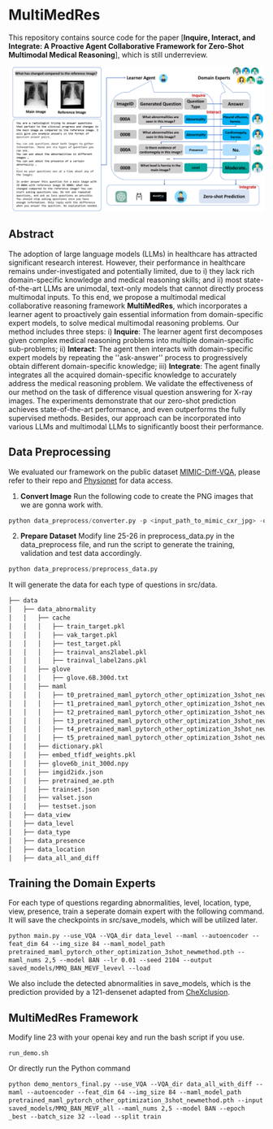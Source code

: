 # MultiMedRes  
  
This repository contains source code for the paper [**Inquire, Interact, and Integrate: A Proactive Agent Collaborative Framework for Zero-Shot Multimodal Medical Reasoning**], which is still underreview.  

![MMR](./figures/figure_MMR.png)
  
## Abstract  
  
The adoption of large language models (LLMs) in healthcare has attracted significant research interest. However, their performance in healthcare remains under-investigated and potentially limited, due to i) they lack rich domain-specific knowledge and medical reasoning skills; and ii) most state-of-the-art LLMs are unimodal, text-only models that cannot directly process multimodal inputs. To this end, we propose a multimodal medical collaborative reasoning framework **MultiMedRes**, which incorporates a learner agent to proactively gain essential information from domain-specific expert models, to solve medical multimodal reasoning problems. Our method includes three steps: i) **Inquire**: The learner agent first decomposes given complex medical reasoning problems into multiple domain-specific sub-problems; ii) **Interact**: The agent then interacts with domain-specific expert models by repeating the ''ask-answer'' process to progressively obtain different domain-specific knowledge; iii) **Integrate**: The agent finally integrates all the acquired domain-specific knowledge to accurately address the medical reasoning problem. We validate the effectiveness of our method on the task of difference visual question answering for X-ray images. The experiments demonstrate that our zero-shot prediction achieves state-of-the-art performance, and even outperforms the fully supervised methods. Besides, our approach can be incorporated into various LLMs and multimodal LLMs to significantly boost their performance.  
  
  
## Data Preprocessing  
  
We evaluated our framework on the public dataset [MIMIC-Diff-VQA]([https://github.com/Holipori/MIMIC-Diff-VQA/tree/main](https://urldefense.com/v3/__https://github.com/Holipori/MIMIC-Diff-VQA/tree/main__;!!KGKeukY!wBzpFDiYI3E7sS9NabKzFnZN2ieXog9dvy-OdJzeh4RGmEpxwypVSGt5BHlFQGsp835dmy3rClnkAmq42VUZ$)), please refer to their repo and [Physionet]([https://physionet.org/content/medical-diff-vqa/1.0.0/](https://urldefense.com/v3/__https://physionet.org/content/medical-diff-vqa/1.0.0/__;!!KGKeukY!wBzpFDiYI3E7sS9NabKzFnZN2ieXog9dvy-OdJzeh4RGmEpxwypVSGt5BHlFQGsp835dmy3rClnkAhXHSNZC$)) for data access.  

1. **Convert Image** Run the following code to create the PNG images that we are gonna work with.
```python
python data_preprocess/converter.py -p <input_path_to_mimic_cxr_jpg> -o <output_path_to_mimic_cxr_png>
```

2. **Prepare Dataset** Modify line 25-26 in preprocess_data.py in the data_preprocess file, and run the script to generate the training, validation and test data accordingly.
```python
python data_preprocess/preprocess_data.py
```
It will generate the data for each type of questions in src/data.
```bash
├── data
│   ├── data_abnormality
│   │   ├── cache
│   │   │   ├── train_target.pkl
│   │   │   ├── vak_target.pkl
│   │   │   ├── test_target.pkl
│   │   │   ├── trainval_ans2label.pkl
│   │   │   ├── trainval_label2ans.pkl
│   │   ├── glove
│   │   │   ├── glove.6B.300d.txt
│   │   ├── maml
│   │   │   ├── t0_pretrained_maml_pytorch_other_optimization_3shot_newmethod.pth
│   │   │   ├── t1_pretrained_maml_pytorch_other_optimization_3shot_newmethod.pth
│   │   │   ├── t2_pretrained_maml_pytorch_other_optimization_3shot_newmethod.pth
│   │   │   ├── t3_pretrained_maml_pytorch_other_optimization_3shot_newmethod.pth
│   │   │   ├── t4_pretrained_maml_pytorch_other_optimization_3shot_newmethod.pth
│   │   │   ├── t5_pretrained_maml_pytorch_other_optimization_3shot_newmethod.pth
│   │   ├── dictionary.pkl
│   │   ├── embed_tfidf_weights.pkl
│   │   ├── glove6b_init_300d.npy
│   │   ├── imgid2idx.json
│   │   ├── pretrained_ae.pth
│   │   ├── trainset.json
│   │   ├── valset.json
│   │   ├── testset.json
│   ├── data_view
│   ├── data_level
│   ├── data_type
│   ├── data_presence
│   ├── data_location
│   ├── data_all_and_diff
```
  
## Training the Domain Experts  
For each type of questions regarding abnormalities, level, location, type, view, presence, train a seperate domain expert with the following command. It will save the checkpoints in src/save_models, which will be utilized later.
 
```
python main.py --use_VQA --VQA_dir data_level --maml --autoencoder --feat_dim 64 --img_size 84 --maml_model_path pretrained_maml_pytorch_other_optimization_3shot_newmethod.pth --maml_nums 2,5 --model BAN --lr 0.01 --seed 2104 --output saved_models/MMQ_BAN_MEVF_levevl --load
```
We also include the detected abnormalities in save_models, which is the prediction provided by a 121-densenet adapted from [CheXclusion](https://github.com/LalehSeyyed/CheXclusion/tree/main).
  
##   MultiMedRes  Framework
  
Modify line 23 with your openai key and run the bash script if you use.
```
run_demo.sh
```
Or directly run the Python command
```
python demo_mentors_final.py --use_VQA --VQA_dir data_all_with_diff --maml --autoencoder --feat_dim 64 --img_size 84 --maml_model_path pretrained_maml_pytorch_other_optimization_3shot_newmethod.pth --input saved_models/MMQ_BAN_MEVF_all --maml_nums 2,5 --model BAN --epoch _best --batch_size 32 --load --split train
```